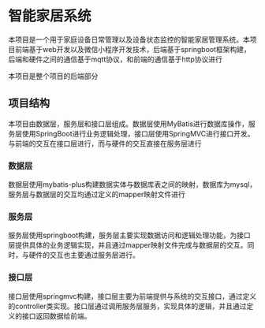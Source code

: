 # 智能家居系统
本项目是一个用于家庭设备日常管理以及设备状态监控的智能家居管理系统。本项目前端基于web开发以及微信小程序开发技术，后端基于springboot框架构建，后端和硬件之间的通信基于mqtt协议，和前端的通信基于http协议进行

本项目是整个项目的后端部分
## 项目结构
本项目由数据层，服务层和接口层组成。数据层使用MyBatis进行数据库操作，服务层使用SpringBoot进行业务逻辑处理，接口层使用SpringMVC进行接口开发。与前端的交互在接口层进行，而与硬件的交互直接在服务层进行
### 数据层
数据层使用mybatis-plus构建数据实体与数据库表之间的映射，数据库为mysql，服务层与数据层的交互均通过定义的mapper映射文件进行
### 服务层
服务层使用springboot构建，服务层主要实现数据访问和逻辑处理功能，为接口层提供具体的业务逻辑实现，并且通过mapper映射文件完成与数据层的交互。同时，与硬件的交互也主要通过服务层进行。
### 接口层
接口层使用springmvc构建，接口层主要为前端提供与系统的交互接口，通过定义的controller类实现。接口层通过调用服务层服务，实现具体的逻辑，并且通过定义的接口返回数据给前端。
